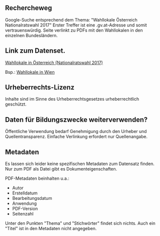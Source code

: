 ## Rechercheweg

Google-Suche entsprechend dem Thema: "Wahllokale Österreich Nationalratswahl 2017"
Erster Treffer ist eine .gv.at-Adresse und somit vertrauenswürdig.
Seite verlinkt zu PDFs mit den Wahllokalen in den einzelnen Bundesländern.

## Link zum Datenset.

[Wahllokale in Österreich (Nationalratswahl 2017)](https://www.help.gv.at/Portal.Node/hlpd/public/content/32/Seite.320738.html)

Bsp.: [Wahllokale in Wien](http://www.bmi.gv.at/412/Nationalratswahlen/Nationalratswahl_2017/files/Wahllokale/NRW17_Wahllokale_Wien.pdf)

## Urheberrechts-Lizenz

Inhalte sind im Sinne des Urheberrechtsgesetzes urheberrechtlich geschützt.

## Daten für Bildungszwecke weiterverwenden?

Öffentliche Verwendung bedarf Genehmigung durch den Urheber und Quellentransparenz.
Einfache Verlinkung erfordert nur Quellenangabe.

## Metadaten

Es lassen sich leider keine spezifischen Metadaten zum Datensatz finden. Nur zum PDF als Datei gibt es Dokumenteigenschaften.

PDF-Metadaten beinhalten u.a.:
* Autor
* Erstelldatum
* Bearbeitungsdatum
* Anwendung
* PDF-Version
* Seitenzahl

Unter den Punkten "Thema" und "Stichwörter" findet sich nichts.
Auch ein "Titel" ist in den Metadaten nicht angegeben.
